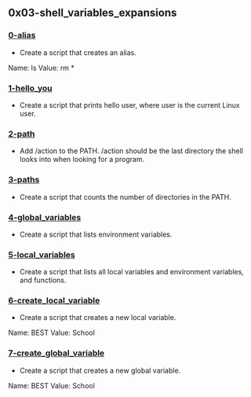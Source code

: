 ## 0x03-shell_variables_expansions

### [0-alias](./0-alias)
* Create a script that creates an alias.

Name: ls
Value: rm *

### [1-hello_you](./1-hello_you)
* Create a script that prints hello user, where user is the current Linux user.

### [2-path](./2-path)
* Add /action to the PATH. /action should be the last directory the shell looks into when looking for a program.

### [3-paths](./3-paths)
* Create a script that counts the number of directories in the PATH.

### [4-global_variables](./4-global_variables)
* Create a script that lists environment variables.

### [5-local_variables](./5-local_variables)
* Create a script that lists all local variables and environment variables, and functions.

### [6-create_local_variable](./6-create_local_variable)
* Create a script that creates a new local variable.

Name: BEST
Value: School

### [7-create_global_variable](./7-create_global_variable)
* Create a script that creates a new global variable.

Name: BEST
Value: School 
